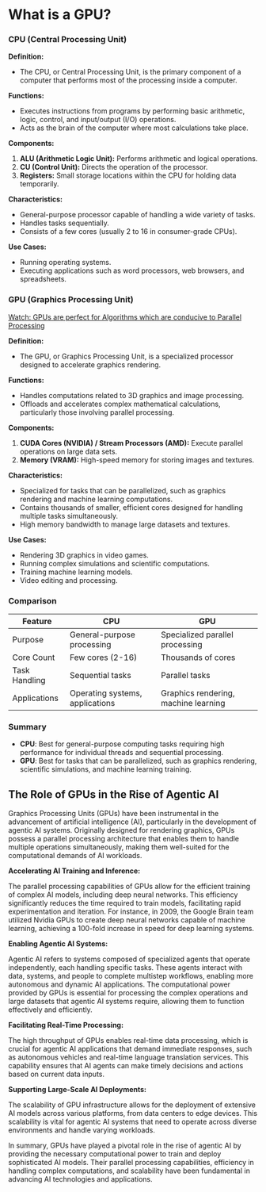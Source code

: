 # What is a GPU?

### CPU (Central Processing Unit)

**Definition:**
- The CPU, or Central Processing Unit, is the primary component of a computer that performs most of the processing inside a computer.

**Functions:**
- Executes instructions from programs by performing basic arithmetic, logic, control, and input/output (I/O) operations.
- Acts as the brain of the computer where most calculations take place.

**Components:**
1. **ALU (Arithmetic Logic Unit):** Performs arithmetic and logical operations.
2. **CU (Control Unit):** Directs the operation of the processor.
3. **Registers:** Small storage locations within the CPU for holding data temporarily.

**Characteristics:**
- General-purpose processor capable of handling a wide variety of tasks.
- Handles tasks sequentially.
- Consists of a few cores (usually 2 to 16 in consumer-grade CPUs).

**Use Cases:**
- Running operating systems.
- Executing applications such as word processors, web browsers, and spreadsheets.

### GPU (Graphics Processing Unit)

[Watch: GPUs are perfect for Algorithms which are conducive to Parallel Processing](https://www.facebook.com/share/r/CoGRFnMdUZyYNK1h/)

**Definition:**
- The GPU, or Graphics Processing Unit, is a specialized processor designed to accelerate graphics rendering.

**Functions:**
- Handles computations related to 3D graphics and image processing.
- Offloads and accelerates complex mathematical calculations, particularly those involving parallel processing.

**Components:**
1. **CUDA Cores (NVIDIA) / Stream Processors (AMD):** Execute parallel operations on large data sets.
2. **Memory (VRAM):** High-speed memory for storing images and textures.

**Characteristics:**
- Specialized for tasks that can be parallelized, such as graphics rendering and machine learning computations.
- Contains thousands of smaller, efficient cores designed for handling multiple tasks simultaneously.
- High memory bandwidth to manage large datasets and textures.

**Use Cases:**
- Rendering 3D graphics in video games.
- Running complex simulations and scientific computations.
- Training machine learning models.
- Video editing and processing.

### Comparison

| Feature       | CPU                         | GPU                         |
|---------------|-----------------------------|-----------------------------|
| Purpose       | General-purpose processing  | Specialized parallel processing |
| Core Count    | Few cores (2-16)            | Thousands of cores          |
| Task Handling | Sequential tasks            | Parallel tasks              |
| Applications  | Operating systems, applications | Graphics rendering, machine learning |

### Summary

- **CPU**: Best for general-purpose computing tasks requiring high performance for individual threads and sequential processing.
- **GPU**: Best for tasks that can be parallelized, such as graphics rendering, scientific simulations, and machine learning training.

## The Role of GPUs in the Rise of Agentic AI

Graphics Processing Units (GPUs) have been instrumental in the advancement of artificial intelligence (AI), particularly in the development of agentic AI systems. Originally designed for rendering graphics, GPUs possess a parallel processing architecture that enables them to handle multiple operations simultaneously, making them well-suited for the computational demands of AI workloads.

**Accelerating AI Training and Inference:**

The parallel processing capabilities of GPUs allow for the efficient training of complex AI models, including deep neural networks. This efficiency significantly reduces the time required to train models, facilitating rapid experimentation and iteration. For instance, in 2009, the Google Brain team utilized Nvidia GPUs to create deep neural networks capable of machine learning, achieving a 100-fold increase in speed for deep learning systems. 

**Enabling Agentic AI Systems:**

Agentic AI refers to systems composed of specialized agents that operate independently, each handling specific tasks. These agents interact with data, systems, and people to complete multistep workflows, enabling more autonomous and dynamic AI applications.  The computational power provided by GPUs is essential for processing the complex operations and large datasets that agentic AI systems require, allowing them to function effectively and efficiently.

**Facilitating Real-Time Processing:**

The high throughput of GPUs enables real-time data processing, which is crucial for agentic AI applications that demand immediate responses, such as autonomous vehicles and real-time language translation services. This capability ensures that AI agents can make timely decisions and actions based on current data inputs.

**Supporting Large-Scale AI Deployments:**

The scalability of GPU infrastructure allows for the deployment of extensive AI models across various platforms, from data centers to edge devices. This scalability is vital for agentic AI systems that need to operate across diverse environments and handle varying workloads.

In summary, GPUs have played a pivotal role in the rise of agentic AI by providing the necessary computational power to train and deploy sophisticated AI models. Their parallel processing capabilities, efficiency in handling complex computations, and scalability have been fundamental in advancing AI technologies and applications. 



